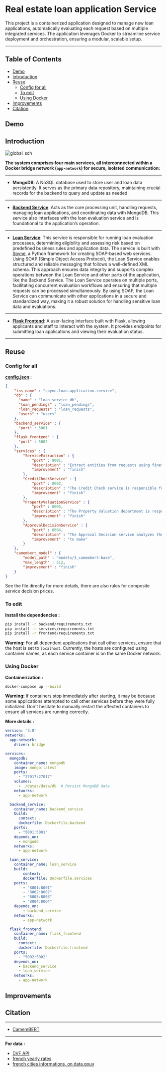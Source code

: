 # Real estate loan application Service
This project is a containerized application designed to manage new loan applications, automatically evaluating each request based on multiple integrated services. The application leverages Docker to streamline service deployment and orchestration, ensuring a modular, scalable setup.

---

## Table of Contents
- [Demo](#demo)
- [Introduction](#introduction)
- [Reuse](#reuse)
  - [Config for all](#config-for-all)
  - [To edit](#to-edit)
  - [Using Docker](#using-docker)
- [Improvements](#improvements)
- [Citation](#citation)
  
## Demo
## Introduction 
![global_sch](https://github.com/mchianale/loan_request_application/blob/main/docs/global_sch.png)

**The system comprises four main services, all interconnected within a Docker bridge network (`app-network`) for secure, isolated communication:**

--- 

- **MongoDB**: A NoSQL database used to store user and loan data persistently. It serves as the primary data repository, maintaining crucial records for the backend to query and update as needed.

--- 

- **[Backend Service](https://github.com/mchianale/loan_request_application/blob/main/backend/README.md)**: Acts as the core processing unit, handling requests, managing loan applications, and coordinating data with MongoDB. This service also interfaces with the loan evaluation service and is foundational to the application’s operation.

--- 

- **[Loan Service](https://github.com/mchianale/loan_request_application/blob/main/services/README.md)**: This service is responsible for running loan evaluation processes, determining eligibility and assessing risk based on predefined business rules and application data. The service is built with [Spyne](https://spyne.io/), a Python framework for creating SOAP-based web services. 
Using SOAP (Simple Object Access Protocol), the Loan Service enables structured and reliable messaging that follows a well-defined XML schema. This approach ensures data integrity and supports complex operations between the Loan Service and other parts of the application, like the Backend Service. The Loan Service operates on multiple ports, facilitating concurrent evaluation workflows and ensuring that multiple requests can be processed simultaneously. 
By using SOAP, the Loan Service can communicate with other applications in a secure and standardized way, making it a robust solution for handling sensitive loan data and evaluations.

--- 

- **[Flask Frontend](https://github.com/mchianale/loan_request_application/blob/main/frontend/README.md)**: A user-facing interface built with Flask, allowing applicants and staff to interact with the system. It provides endpoints for submitting loan applications and viewing their evaluation status.

--- 

## Reuse
### Config for all
**[config.json](https://github.com/mchianale/loan_request_application/blob/main/config.json) :**
```json
{
    "tns_name" : "spyne.loan.application.service",
    "db" : {
      "name" : "loan_service_db",
      "loan_pendings" : "loan_pendings",
      "loan_requests" : "loan_requests",
      "users" : "users"
    },
    "backend_service" : {
      "port" : 5001
    },
    "flask_frontend" : {
      "port" : 5002
    },
    "services" : {
        "ServiceExtraction" : {
            "port" : 8001,
            "description" : "Extract entities from requests using finetuned transformers model and clean output using nlp rules.",
            "improvement" : "finish"
        },
        "CreditCheckService" : {
            "port" : 8002,
            "description" : "The Credit Check service is responsible for assessing the financial capacity of the customer to repay the loan.",
            "improvement" : "finish"
        },
        "PropertyValuationService" : {
            "port" : 8003,
            "description" : "The Property Valuation department is responsible for estimating the market value of the property for which the loan is requested",
            "improvement" : "finish"
        },
        "ApprovalDecisionService" : {
            "port" : 8004,
            "description" : "The Approval Decision service analyzes the data collected during the stages (Credit Check and Property Valuation) to determine if the home loan can be approved",
            "improvement" : "to make"
        }
    },
    "camembert_model" : {
        "model_path" : "models/3_camembert-base",
        "max_length" : 512,
        "improvement" : "finish"
    }
}
```
See the file directly for more details, there are also rules for composite service decision prices.

### To edit
**Install the dependencies :**
```bash
pip install -r backend/requirements.txt
pip install -r services/requirements.txt
pip install -r frontend/requirements.txt
```
**Warning:** For all dependent applications that call other services, ensure that the host is set to `localhost`. Currently, the hosts are configured using container names, as each service container is on the same Docker network.

### Using Docker
**Containerization :**
```bash
docker-compose up --build
```

**Warning:** If containers stop immediately after starting, it may be because some applications attempted to call other services before they were fully initialized. Don't hesitate to manually restart the affected containers to ensure all services are running correctly.

**More details :**
```yml
version: '3.8'
networks:
  app-network:
    driver: bridge

services:
  mongodb:
    container_name: mongodb
    image: mongo:latest
    ports:
      - "27017:27017"
    volumes:
      - ./data:/data/db  # Persist MongoDB data
    networks:
      - app-network

  backend_service:
    container_name: backend_service
    build:
      context: .
      dockerfile: Dockerfile.backend
    ports:
      - "5001:5001"   
    depends_on:
      - mongodb
    networks:
      - app-network

  loan_service:
    container_name: loan_service
    build:
        context: .
        dockerfile: Dockerfile.services
    ports:
        - "8001:8001"
        - "8002:8002"
        - "8003:8003"
        - "8004:8004"
    depends_on:
        - backend_service
    networks:
        - app-network

  flask_frontend:
    container_name: flask_frontend
    build:
      context: .
      dockerfile: Dockerfile.frontend
    ports:
      - "5002:5002"  
    depends_on:
      - backend_service
      - loan_service
    networks:
      - app-network
```

## Improvements
## Citation

---

- [CamemBERT](https://arxiv.org/pdf/1911.03894)

---

**For data :**
- [DVF API](https://github.com/cquest/dvf_as_api?tab=readme-ov-file)
- [french yearly rates](https://www.empruntis.com/financement/actualites/barometres_regionaux.php)
- [french cities informations, on data.gouv](https://www.data.gouv.fr/fr/datasets)



